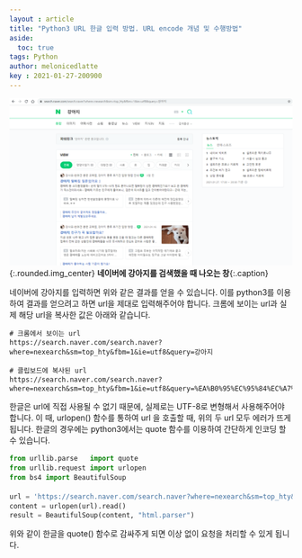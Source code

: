 ```yaml
---
layout : article
title: "Python3 URL 한글 입력 방법. URL encode 개념 및 수행방법"
aside:
  toc: true
tags: Python
author: melonicedlatte  
key : 2021-01-27-200900
---
```


![image](/assets/images/2021_1Q/search_naver.png){:.rounded.img_center}
**네이버에 강아지를 검색했을 때 나오는 창**{:.caption}

네이버에 강아지를 입력하면 위와 같은 결과를 얻을 수 있습니다. 이를 python3를 이용하여 결과를 얻으려고 하면 url을 제대로 입력해주어야 합니다. 크롬에 보이는 url과 실제 해당 url을 복사한 값은 아래와 같습니다.

~~~text
# 크롬에서 보이는 url
https://search.naver.com/search.naver?where=nexearch&sm=top_hty&fbm=1&ie=utf8&query=강아지

# 클립보드에 복사된 url
https://search.naver.com/search.naver?where=nexearch&sm=top_hty&fbm=1&ie=utf8&query=%EA%B0%95%EC%95%84%EC%A7%80
~~~

한글은 url에 직접 사용될 수 없기 때문에, 실제로는 UTF-8로 변형해서 사용해주어야 합니다. 이 때, urlopen() 함수를 통하여 url 을 호출할 때, 위의 두 url 모두 에러가 뜨게 됩니다. 한글의 경우에는 python3에서는 quote 함수를 이용하여 간단하게 인코딩 할 수 있습니다.

~~~python
from urllib.parse   import quote
from urllib.request import urlopen
from bs4 import BeautifulSoup

url = 'https://search.naver.com/search.naver?where=nexearch&sm=top_hty&fbm=1&ie=utf8&query=' + quote("강아지")
content = urlopen(url).read()
result = BeautifulSoup(content, "html.parser")
~~~

위와 같이 한글을 quote() 함수로 감싸주게 되면 이상 없이 요청을 처리할 수 있게 됩니다.